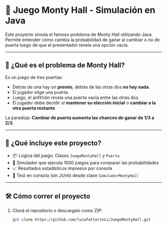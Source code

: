 # 🎲 Juego Monty Hall - Simulación en Java

Este proyecto simula el famoso problema de Monty Hall utilizando Java. Permite entender cómo cambia la probabilidad de ganar al cambiar o no de puerta luego de que el presentador revela una opción vacía.

---

## 📌 ¿Qué es el problema de Monty Hall?

Es un juego de tres puertas:  
- Detrás de una hay un **premio**, detrás de las otras dos **no hay nada**.  
- El jugador elige una puerta.  
- Luego, el anfitrión revela una puerta vacía entre las otras dos.  
- El jugador debe decidir si **mantener su elección inicial** o **cambiar a la otra puerta restante**.  

La paradoja: **Cambiar de puerta aumenta las chances de ganar de 1/3 a 2/3**.

---

## 🧠 ¿Qué incluye este proyecto?

- 📦 Lógica del juego: Clases `JuegoMontyHall` y `Puerta`
- 🔁 Simulador que ejecuta 1000 juegos para comparar las probabilidades
- 📈 Resultados estadísticos impresos por consola
- 🧪 Test en consola (sin JUnit) desde clase `SimuladorMontyHall`

---

## 🛠️ Cómo correr el proyecto

1. Cloná el repositorio o descargalo como ZIP:
   ```bash
   git clone https://github.com/lucafattorinii/JuegoMontyHall.git
